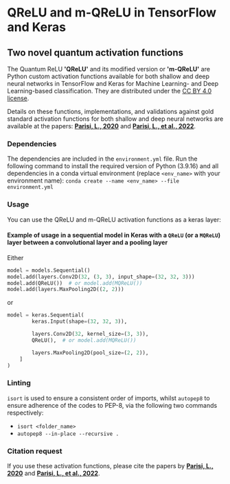 # QReLU and m-QReLU in TensorFlow and Keras
## Two novel quantum activation functions

The Quantum ReLU **'QReLU'** and its modified version or **'m-QReLU'** are Python custom activation functions available for both shallow and deep neural networks in TensorFlow and Keras for Machine Learning- and Deep Learning-based classification. They are distributed under the [CC BY 4.0 license](http://creativecommons.org/licenses/by/4.0/).

Details on these functions, implementations, and validations against gold standard activation functions for both shallow and deep neural networks are available at the papers: **[Parisi, L., 2020](https://arxiv.org/abs/2010.08031)** and **[Parisi, L., et al., 2022](https://www.sciencedirect.com/science/article/abs/pii/S0957417421012483)**. 


### Dependencies

The dependencies are included in the `environment.yml` file. 
Run the following command to install the required version of Python (3.9.16) and all dependencies in a conda virtual 
environment (replace `<env_name>` with your environment name):
`conda create --name <env_name> --file environment.yml`


### Usage

You can use the QReLU and m-QReLU activation functions as a keras layer:

#### Example of usage in a sequential model in Keras with a `QReLU` (or a `MQReLU`) layer between a convolutional layer and a pooling layer

Either

```python
model = models.Sequential()
model.add(layers.Conv2D(32, (3, 3), input_shape=(32, 32, 3)))
model.add(QReLU())  # or model.add(MQReLU())
model.add(layers.MaxPooling2D((2, 2)))
```

or

```python
model = keras.Sequential(
        keras.Input(shape=(32, 32, 3)),

        layers.Conv2D(32, kernel_size=(3, 3)),
        QReLU(),  # or model.add(MQReLU())

        layers.MaxPooling2D(pool_size=(2, 2)),
    ]
)
```

### Linting
`isort` is used to ensure a consistent order of imports, whilst `autopep8` to ensure adherence of the codes to PEP-8, 
via the following two commands respectively:

- `isort <folder_name>`
- `autopep8 --in-place --recursive .`

### Citation request

If you use these activation functions, please cite the papers by **[Parisi, L., 2020](https://arxiv.org/abs/2010.08031)** and **[Parisi, L., et al., 2022](https://www.sciencedirect.com/science/article/abs/pii/S0957417421012483)**.
